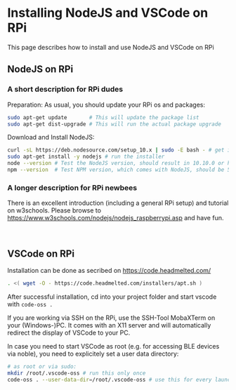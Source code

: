 # Installing NodeJS and VSCode on RPi

This page describes how to install and use NodeJS and VSCode on RPi

## NodeJS on RPi

### A short description for RPi dudes

Preparation: As usual, you should update your RPi os and packages:

```bash
sudo apt-get update       # This will update the package list
sudo apt-get dist-upgrade # This will run the actual package upgrade
```

Download and Install NodeJS:

```bash
curl -sL https://deb.nodesource.com/setup_10.x | sudo -E bash - # get installer files for Node 10
sudo apt-get install -y nodejs # run the installer
node --version # Test the NodeJS version, should result in 10.10.0 or higher
npm --version  # Test NPM version, which comes with NodeJS, should be 5.6.0 or higher
```

### A longer description for RPi newbees

There is an excellent introduction (including a general RPi setup) and tutorial on w3schools. Please browse to https://www.w3schools.com/nodejs/nodejs_raspberrypi.asp and have fun.

&nbsp;


## VSCode on RPi

Installation can be done as secribed on https://code.headmelted.com/

```bash
. <( wget -O - https://code.headmelted.com/installers/apt.sh )
```

After successful installation, cd into your project folder and start vscode with `code-oss .`

If you are working via SSH on the RPi, use the SSH-Tool MobaXTerm on your (Windows-)PC. It comes with an X11 server and will automatically redirect the display of VSCode to your PC.

In case you need to start VSCode as root (e.g. for accessing BLE devices via noble), you need to explicitely set a user data directory:

```bash
# as root or via sudo:
mkdir /root/.vscode-oss # run this only once
code-oss . --user-data-dir=/root/.vscode-oss # use this for every launch of vscode as root
```

